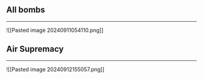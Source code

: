 ## All bombs
---
![[Pasted image 20240911054110.png]]


## Air Supremacy
---
![[Pasted image 20240912155057.png]]
